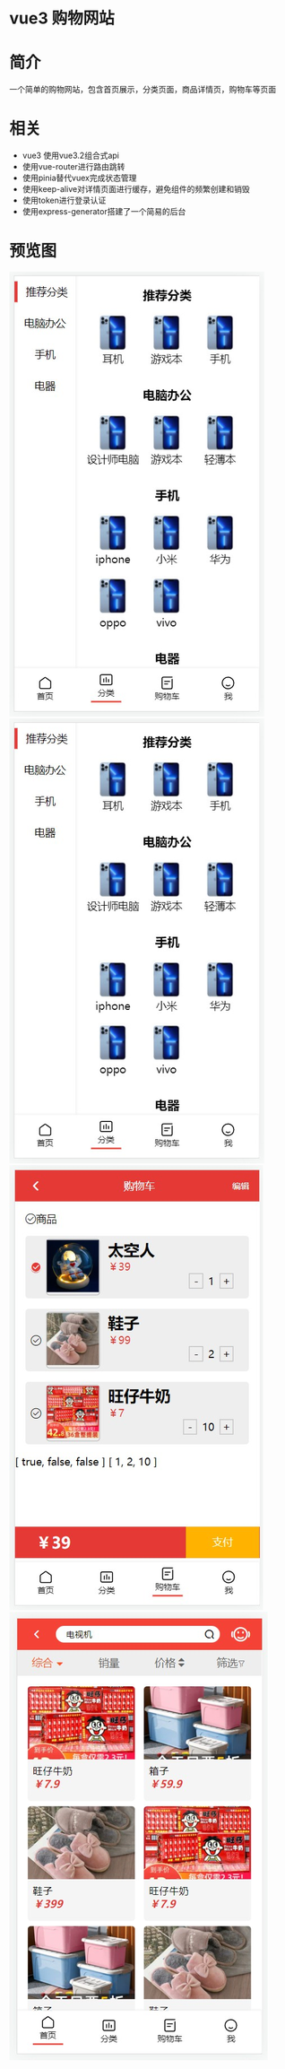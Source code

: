 # vue3 购物网站
# 简介
一个简单的购物网站，包含首页展示，分类页面，商品详情页，购物车等页面
# 相关
* vue3 使用vue3.2组合式api
* 使用vue-router进行路由跳转
* 使用pinia替代vuex完成状态管理
* 使用keep-alive对详情页面进行缓存，避免组件的频繁创建和销毁
* 使用token进行登录认证
* 使用express-generator搭建了一个简易的后台
# 预览图
![img](public/分类页.jpg)
![img](public/分类页.jpg)
![img](public/购物车.jpg)
![img](public/搜索页面.jpg)







